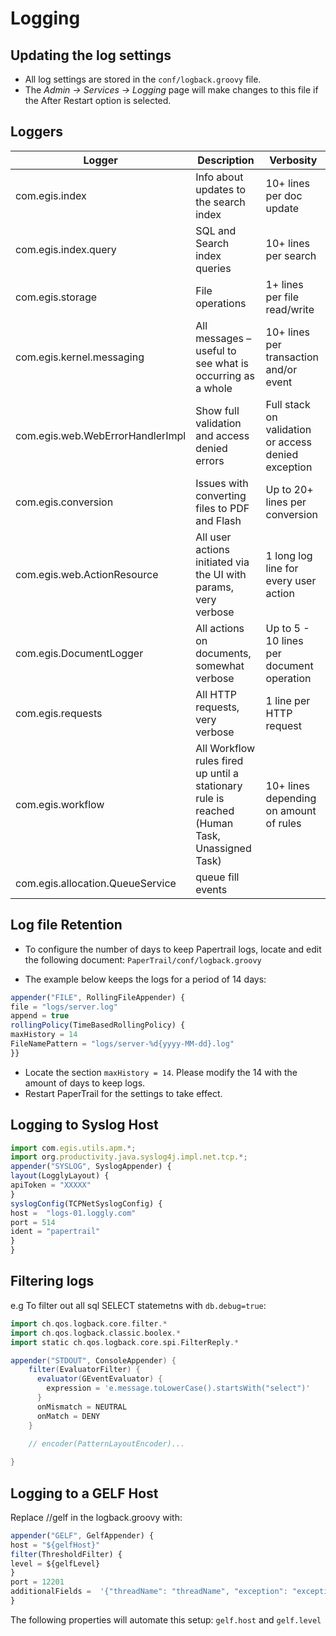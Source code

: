 # Logging

## Updating the log settings

*  All log settings are stored in the `conf/logback.groovy` file.  
*  The _Admin -> Services -> Logging_  page will make changes to this file if the After Restart option is selected.

## Loggers


| Logger        | Description  | Verbosity
| ------------- |-------------  | ----------
| com.egis.index   | Info about updates to the search index | 10+ lines per doc update
| com.egis.index.query   | SQL and Search index queries | 10+ lines per search
| com.egis.storage   | File operations  | 1+ lines per file read/write
| com.egis.kernel.messaging   | All messages – useful to see what is occurring as a whole | 10+ lines per transaction and/or event
| com.egis.web.WebErrorHandlerImpl  | Show full validation and access denied errors | Full stack on validation or access denied exception
| com.egis.conversion  | Issues with converting files to PDF and Flash | Up to 20+ lines per conversion
| com.egis.web.ActionResource  | All user actions initiated via the UI with params, very verbose | 1 long log line for every user action
| com.egis.DocumentLogger  | All actions on documents, somewhat verbose | Up to 5 - 10 lines per document operation
| com.egis.requests  | All HTTP requests, very verbose | 1 line per HTTP request
| com.egis.workflow  | All Workflow rules fired up until a stationary rule is reached (Human Task, Unassigned Task) | 10+ lines depending on amount of rules
| com.egis.allocation.QueueService | queue fill events | 

## Log file Retention

*  To configure the number of days to keep Papertrail logs, locate and edit the following document: `PaperTrail/conf/logback.groovy`
-  The example below keeps the logs for a period of 14 days:
```javascript
appender("FILE", RollingFileAppender) { 
file = "logs/server.log"     
append = true     
rollingPolicy(TimeBasedRollingPolicy) {  
maxHistory = 14  
FileNamePattern = "logs/server-%d{yyyy-MM-dd}.log"
}}
```  
-  Locate the section `maxHistory = 14`. Please modify the 14 with the amount of days to keep logs.  
-  Restart PaperTrail for the settings to take effect.  

## Logging to Syslog Host

```javascript
import com.egis.utils.apm.*; 
import org.productivity.java.syslog4j.impl.net.tcp.*; 
appender("SYSLOG", SyslogAppender) {  
layout(LogglyLayout) {        
apiToken = "XXXXX"     
}     
syslogConfig(TCPNetSyslogConfig) { 
host =  "logs-01.loggly.com"
port = 514
ident = "papertrail"     
} 
}
```

## Filtering logs

e.g  To filter out all sql SELECT statemetns with `db.debug=true`: 

```groovy
import ch.qos.logback.core.filter.*
import ch.qos.logback.classic.boolex.*
import static ch.qos.logback.core.spi.FilterReply.*

appender("STDOUT", ConsoleAppender) {
    filter(EvaluatorFilter) {
      evaluator(GEventEvaluator) {
        expression = 'e.message.toLowerCase().startsWith("select")'
      }
      onMismatch = NEUTRAL
      onMatch = DENY 
    }
    
    // encoder(PatternLayoutEncoder)...

}


```

## Logging to a GELF Host

Replace //gelf in the logback.groovy with:

```javascript
appender("GELF", GelfAppender) { 
host = "${gelfHost}"
filter(ThresholdFilter) { 
level = ${gelfLevel} 
} 
port = 12201 
additionalFields =  '{"threadName": "threadName", "exception": "exception", "loggerName": "loggerName", "ip":"ip","user":"user","doc":"doc"}' 
}
```

The following properties will automate this setup: `gelf.host` and `gelf.level`
